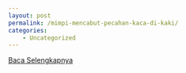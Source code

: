 ```yaml
---
layout: post
permalink: /mimpi-mencabut-pecahan-kaca-di-kaki/
categories:
    - Uncategorized
---
```


[Baca Selengkapnya](/02)